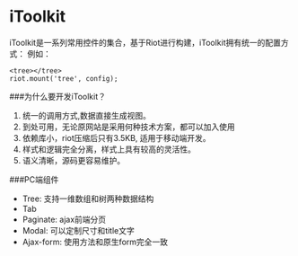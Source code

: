 iToolkit
========

iToolkit是一系列常用控件的集合，基于Riot进行构建，iToolkit拥有统一的配置方式：
例如：

    <tree></tree>
    riot.mount('tree', config);

###为什么要开发iToolkit？
1. 统一的调用方式,数据直接生成视图。
2. 到处可用，无论原网站是采用何种技术方案，都可以加入使用
3. 依赖库小，riot压缩后只有3.5KB, 适用于移动端开发。
4. 样式和逻辑完全分离，样式上具有较高的灵活性。
5. 语义清晰，源码更容易维护。

###PC端组件
- Tree: 支持一维数组和树两种数据结构
- Tab
- Paginate: ajax前端分页
- Modal: 可以定制尺寸和title文字
- Ajax-form: 使用方法和原生form完全一致

